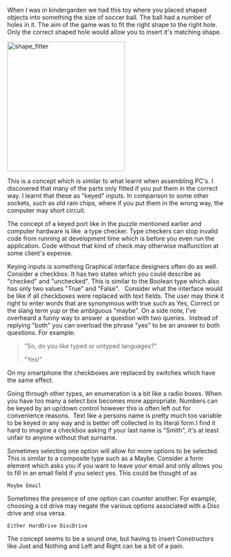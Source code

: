 When I was in kindergarden we had this toy where you placed shaped objects into something the size of soccer ball. The ball had a number of holes in it. The aim of the game was to fit the right shape to the right hole. Only the correct shaped hole would allow you to insert it's matching shape.

<a href="http://codekinder.com/wordpress/wp-content/uploads/2014/05/shape_fitter.png"><img class="alignnone size-medium wp-image-91" alt="shape_fitter" src="http://codekinder.com/wordpress/wp-content/uploads/2014/05/shape_fitter-272x300.png" width="272" height="300" /></a>

This is a concept which is similar to what learnt when assembling PC's. I discovered that many of the parts only fitted if you put them in the correct way. I learnt that these as "keyed" inputs. In comparison to some other sockets, such as old ram chips, where if you put them in the wrong way, the computer may short circuit.

The concept of a keyed port like in the puzzle mentioned earlier and computer hardware is like  a type checker. Type checkers can stop invalid code from running at development time which is before you even run the application. Code without that kind of check may otherwise malfunction at some client's expense.

Keying inputs is something Graphical interface designers often do as well. Consider a checkbox. It has two states which you could describe as "checked" and "unchecked". This is similar to the Boolean type which also has only two values "True" and "False".   Consider what the interface would be like if all checkboxes were replaced with text fields. The user may think it right to enter words that are synonymous with true such as Yes, Correct or the slang term yup or the ambiguous "maybe". On a side note, I've overheard a funny way to answer  a question with two queries.  Instead of replying "both" you can overload the phrase "yes" to be an answer to both questions. For example:
<blockquote>"So, do you like typed or untyped languages?"

"Yes!"</blockquote>
On my smartphone the checkboxes are replaced by switches which have the same effect.

Going through other types, an enumeration is a bit like a radio boxes. When you have too many a select box becomes more appropriate. Numbers can be keyed by an up/down control however this is often left out for convenience reasons.  Text like a persons name is pretty much too variable to be keyed in any way and is better off collected in its literal form.I find it hard to imagine a checkbox asking if your last name is "Smith", it's at least unfair to anyone without that surname.

Sometimes selecting one option will allow for more options to be selected. This is similar to a composite type such as a Maybe. Consider a form element which asks you if you want to leave your email and only allows you to fill in an email field if you select yes. This could be thought of as

<code>Maybe Email</code>

Sometimes the presence of one option can counter another. For example, choosing a cd drive may negate the various options associated with a Disc drive and visa versa.

<code>Either HardDrive DiscDrive</code>


The concept seems to be a sound one, but having to insert Constructors like Just and Nothing and Left and Right can be a bit of a pain.
